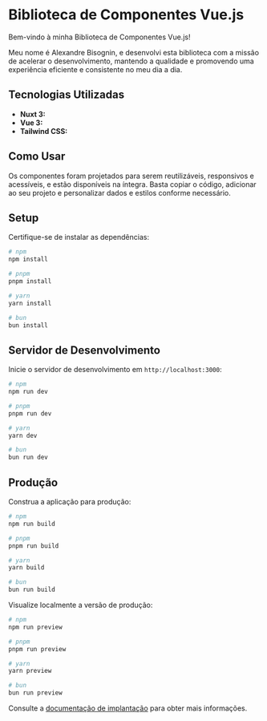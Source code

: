 # Biblioteca de Componentes Vue.js

Bem-vindo à minha Biblioteca de Componentes Vue.js!

Meu nome é Alexandre Bisognin, e desenvolvi esta biblioteca com a missão de acelerar o desenvolvimento, mantendo a qualidade e promovendo uma experiência eficiente e consistente no meu dia a dia.

## Tecnologias Utilizadas
- **Nuxt 3:** 
- **Vue 3:** 
- **Tailwind CSS:** 

## Como Usar
Os componentes foram projetados para serem reutilizáveis, responsivos e acessíveis, e estão disponíveis na íntegra. Basta copiar o código, adicionar ao seu projeto e personalizar dados e estilos conforme necessário.

## Setup

Certifique-se de instalar as dependências:

```bash
# npm
npm install

# pnpm
pnpm install

# yarn
yarn install

# bun
bun install
```

## Servidor de Desenvolvimento

Inicie o servidor de desenvolvimento em `http://localhost:3000`:

```bash
# npm
npm run dev

# pnpm
pnpm run dev

# yarn
yarn dev

# bun
bun run dev
```

## Produção

Construa a aplicação para produção:

```bash
# npm
npm run build

# pnpm
pnpm run build

# yarn
yarn build

# bun
bun run build
```

Visualize localmente a versão de produção:


```bash
# npm
npm run preview

# pnpm
pnpm run preview

# yarn
yarn preview

# bun
bun run preview
```

Consulte a [documentação de implantação](https://nuxt.com/docs/getting-started/deployment) para obter mais informações.